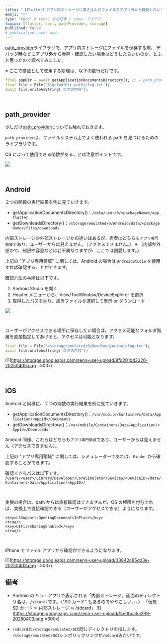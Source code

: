 ```yaml
---
title: "【Flutter】アプリ内ストレージに書き込んだファイルをアプリ外から確認したい"
emoji: "💾"
type: "tech" # tech: 技術記事 / idea: アイデア
topics: [flutter, dart, pathProvider, storage]
published: false
# publication_name: ncdc
---
```


[path_provider](https://pub.dev/packages/path_provider)ライブラリで、アプリ内ストレージにファイルを保存する際、
デバッグ時などにアプリ**外**から参照・確認したい場合はどうしたらいいのか、とふと思ったので調べてみました。

※ ここで検証として使用する処理は、以下の数行だけです。

```dart
final appDir = await getApplicationDocumentsDirectory(); // ← path_providerの関数
final file = File('${outputDir.path}/log.txt');
await file.writeAsString('ログの内容');
```

<br>

## path_provider

少しだけ[path_provider](https://pub.dev/packages/path_provider)についても触れておきます。

`path_provider`は、ファイルシステム上でよく使われる path を見つけるためのライブラリです。

OS によって使用できる関数があることは注意ポイントです。

![](https://storage.googleapis.com/zenn-user-upload/4f48cd55013d-20250403.png)

<br>

## Android

２つの関数の実行結果を例に見ていきます。

- getApplicationDocumentsDirectory()：`/data/user/0/<packageName>/app_flutter`
- getDownloadsDirectory()：`/storage/emulated/0/Android/data/<packageName>/files/downloads`

内部ストレージか外部ストレージかの違いはあるが、両者はどちらも`アプリ専門領域`であり、ユーザーからは見えません。（アクセスできません。）
※ （内部か外部かで、制限や容量などは若干異なりますが、ここでは割愛します。）

上記の "アプリ専用領域" に関しては、Android の場合は `AndroidStudio` を使用すれば確認することができます。

確認方法の手順は以下です。

1. Android Studio を開く
2. Header メニューから、View/ToolWindow/DeviceExplorer を選択
3. 取得したパスを辿り、該当ファイルを選択して表示 or ダウンロード

![](https://storage.googleapis.com/zenn-user-upload/18f6fa9eb695-20250403.png)

<br>

ユーザーがアクセスできる場所に保存したい場合は、アクセス可能なフォルダ階層を直接指定してあげると、アクセスは可能となります。

```dart
final file = File('/storage/emulated/0/Download/output/log.txt');
await file.writeAsString('ログの内容');
```

![](https://storage.googleapis.com/zenn-user-upload/8fd201bd3320-20250403.png =300x)

<br>

## iOS

Android と同様に、２つの関数の実行結果を例に見ていきます。

- getApplicationDocumentsDirectory()：`/var/mobile/Containers/Data/Application/<AppId>/Documents`
- getDownloadsDirectory()：`/var/mobile/Containers/Data/Application/<AppId>/Downloads`

Android 同様、これらはどちらも`アプリ専門領域`であり、ユーザーからは見えません（アクセスできません）。

上記の "アプリ専用領域" に関しては、シミュレーターであれば、`Finder` から確認することができます。

確認できるパスは以下です。
`/Users/<user>/Library/Developer/CoreSimulator/Devices/<DeviceID>/data/Containers/Data/Application/<AppID>/`

<br>

実機の場合は、path からは直接確認はできませんが、OS の権限を付与すれば、実機上で直接確認できる（ユーザーがアクセスできる）ようになります。

```info.plist: info.plist
<key>LSSupportsOpeningDocumentsInPlace</key>
<true/>
<key>UIFileSharingEnabled</key>
<true/>
```

<br>

iPhone で `ファイル` アプリから確認ができるようになります。

![](https://storage.googleapis.com/zenn-user-upload/33842c85dd3e-20250403.png =300x)

## 備考

- Android の `Files` アプリで表示される「内部ストレージ」画面のディレクトリ名は、`/sdcard/`です。（"SD カード" もあるのでややこしい、、、）
  「仮想 SD カード ≒ 内部ストレージ ≒ /sdcard」
  ![](https://storage.googleapis.com/zenn-user-upload/f5e0bca5a299-20250403.png =300x)

- `/sdcard`と`/storage/emulated/0`は同じディレクトリを指します。
  `/storage/emulated/0`のシンボリックリンクが`/sdcard`みたいです。

<!-- ## 参照 -->

<!-- https://flutter.salon/plugin/pathprovider/ -->
